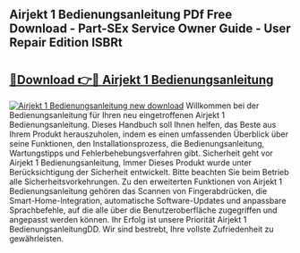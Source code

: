 ## Airjekt 1 Bedienungsanleitung PDf Free Download - Part-SEx Service Owner Guide - User Repair Edition ISBRt

# <h2><a href="http://df29zbc.blite.top/?on=Airjekt+1+Bedienungsanleitung">🔗Download 👉🔴 Airjekt 1 Bedienungsanleitung</a></h2>

[![Airjekt 1 Bedienungsanleitung new download](https://i.imgur.com/lujVjoI.png)](http://df29zbc.blite.top/?on=Airjekt+1+Bedienungsanleitung)
Willkommen bei der Bedienungsanleitung für Ihren neu eingetroffenen Airjekt 1 Bedienungsanleitung. Dieses Handbuch soll Ihnen helfen, das Beste aus Ihrem Produkt herauszuholen, indem es einen umfassenden Überblick über seine Funktionen, den Installationsprozess, die Bedienungsanleitung, Wartungstipps und Fehlerbehebungsverfahren gibt. Sicherheit geht vor Airjekt 1 Bedienungsanleitung, Immer Dieses Produkt wurde unter Berücksichtigung der Sicherheit entwickelt. Bitte beachten Sie beim Betrieb alle Sicherheitsvorkehrungen. Zu den erweiterten Funktionen von Airjekt 1 Bedienungsanleitung gehören das Scannen von Fingerabdrücken, die Smart-Home-Integration, automatische Software-Updates und anpassbare Sprachbefehle, auf die alle über die Benutzeroberfläche zugegriffen und angepasst werden können. Ihr Erfolg ist unsere Priorität Airjekt 1 BedienungsanleitungDD. Wir sind bestrebt, Ihre vollste Zufriedenheit zu gewährleisten.
